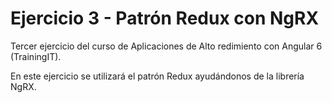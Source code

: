 # Ejercicio 3 - Patrón Redux con NgRX 

Tercer ejercicio del curso de Aplicaciones de Alto redimiento con Angular 6 (TrainingIT). 

En este ejercicio se utilizará el patrón Redux ayudándonos de la librería NgRX.
